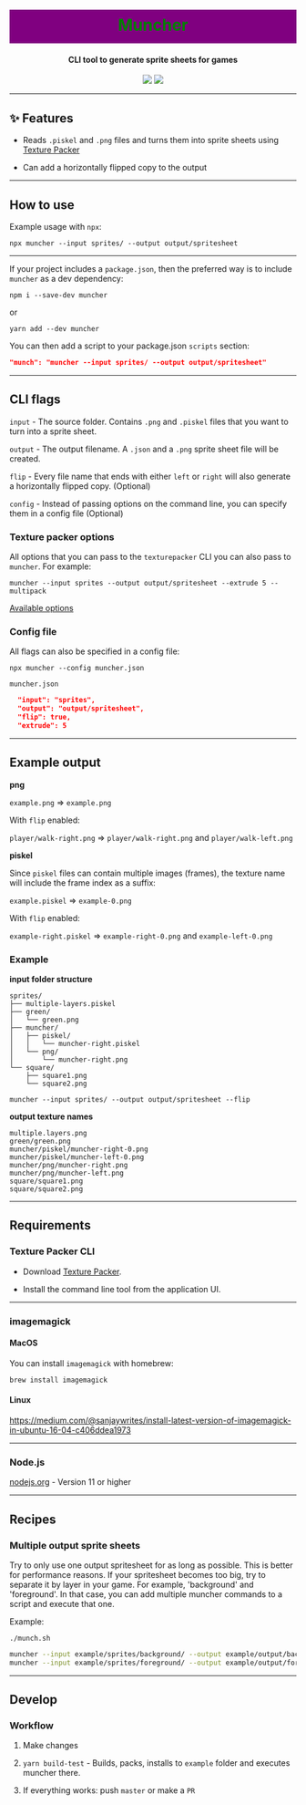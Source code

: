 <h1 align="center" style="background-color: purple; color:green; padding: 10px 0 15px 0">
  Muncher
</h1>
<h4 align="center">
  CLI tool to generate sprite sheets for games
</h4>
<div align="center">
  <img src="https://badgen.net/npm/v/muncher?icon=npm" />
  <!-- <img src="https://badgen.net/npm/dw/muncher?icon=npm" /> -->
  <img src="https://badgen.net/github/last-commit/sajmoni/muncher?icon=github" />
</div>

---

## :sparkles: Features

- Reads `.piskel` and `.png` files and turns them into sprite sheets using [Texture Packer](https://www.codeandweb.com/texturepacker)

- Can add a horizontally flipped copy to the output

---

## How to use

Example usage with `npx`:

```shell
npx muncher --input sprites/ --output output/spritesheet
```

---

If your project includes a `package.json`, then the preferred way is to include `muncher` as a dev dependency:

```shell
npm i --save-dev muncher
```

or

```shell
yarn add --dev muncher
```

You can then add a script to your package.json `scripts` section:

```json
"munch": "muncher --input sprites/ --output output/spritesheet"
```

---

## CLI flags

`input` - The source folder. Contains `.png` and `.piskel` files that you want to turn into a sprite sheet.

`output` - The output filename. A `.json` and a `.png` sprite sheet file will be created.

`flip` - Every file name that ends with either `left` or `right` will also generate a horizontally flipped copy. (Optional)

`config` - Instead of passing options on the command line, you can specify them in a config file (Optional)

### Texture packer options

All options that you can pass to the `texturepacker` CLI you can also pass to `muncher`. For example:

```shell
muncher --input sprites --output output/spritesheet --extrude 5 --multipack
```

[Available options](https://www.codeandweb.com/texturepacker/documentation/texture-settings)

### Config file

All flags can also be specified in a config file:

```shell
npx muncher --config muncher.json
```

`muncher.json`

```json
  "input": "sprites",
  "output": "output/spritesheet",
  "flip": true,
  "extrude": 5
```

---

## Example output

**png**

`example.png` => `example.png`

With `flip` enabled:

`player/walk-right.png` => `player/walk-right.png` and `player/walk-left.png`

**piskel**

Since `piskel` files can contain multiple images (frames), the texture name will include the frame index as a suffix:

`example.piskel` => `example-0.png`

With `flip` enabled:

`example-right.piskel` => `example-right-0.png` and `example-left-0.png`

### Example

**input folder structure**

```
sprites/
├── multiple-layers.piskel
├── green/
│   └── green.png
├── muncher/
│   ├── piskel/
│   │   └── muncher-right.piskel
│   └── png/
│       └── muncher-right.png
└── square/
    ├── square1.png
    └── square2.png
```

```shell
muncher --input sprites/ --output output/spritesheet --flip
```

**output texture names**

```
multiple.layers.png
green/green.png
muncher/piskel/muncher-right-0.png
muncher/piskel/muncher-left-0.png
muncher/png/muncher-right.png
muncher/png/muncher-left.png
square/square1.png
square/square2.png
```

---

## Requirements

### **Texture Packer CLI**

- Download [Texture Packer](https://www.codeandweb.com/texturepacker).

- Install the command line tool from the application UI.

---

### **imagemagick**

#### MacOS

You can install `imagemagick` with homebrew:

`brew install imagemagick`

#### Linux

https://medium.com/@sanjaywrites/install-latest-version-of-imagemagick-in-ubuntu-16-04-c406ddea1973

---

### **Node.js**

[nodejs.org](https://nodejs.org/) - Version 11 or higher

---

## Recipes

### Multiple output sprite sheets

Try to only use one output spritesheet for as long as possible. This is better for performance reasons. If your spritesheet becomes too big, try to separate it by layer in your game. For example, 'background' and 'foreground'. In that case, you can add multiple muncher commands to a script and execute that one.

Example:

`./munch.sh`

```sh
muncher --input example/sprites/background/ --output example/output/background
muncher --input example/sprites/foreground/ --output example/output/foreground
```

---

## Develop

### Workflow

1. Make changes

2. `yarn build-test` - Builds, packs, installs to `example` folder and executes muncher there.

3. If everything works: push `master` or make a `PR`
